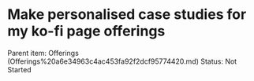 # Make personalised case studies for my ko-fi page offerings

Parent item: Offerings (Offerings%20a6e34963c4ac453fa92f2dcf95774420.md)
Status: Not Started